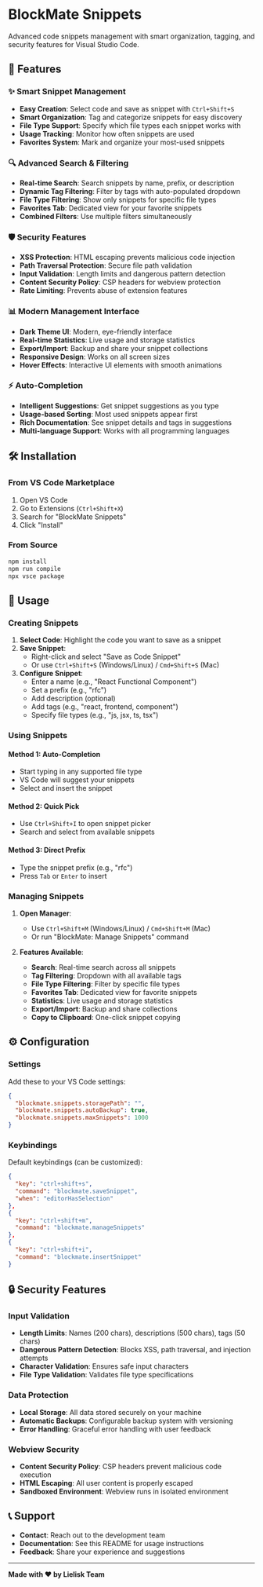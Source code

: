 # BlockMate Snippets

Advanced code snippets management with smart organization, tagging, and security features for Visual Studio Code.

## 🚀 Features

### ✨ Smart Snippet Management

- **Easy Creation**: Select code and save as snippet with `Ctrl+Shift+S`
- **Smart Organization**: Tag and categorize snippets for easy discovery
- **File Type Support**: Specify which file types each snippet works with
- **Usage Tracking**: Monitor how often snippets are used
- **Favorites System**: Mark and organize your most-used snippets

### 🔍 Advanced Search & Filtering

- **Real-time Search**: Search snippets by name, prefix, or description
- **Dynamic Tag Filtering**: Filter by tags with auto-populated dropdown
- **File Type Filtering**: Show only snippets for specific file types
- **Favorites Tab**: Dedicated view for your favorite snippets
- **Combined Filters**: Use multiple filters simultaneously

### 🛡️ Security Features

- **XSS Protection**: HTML escaping prevents malicious code injection
- **Path Traversal Protection**: Secure file path validation
- **Input Validation**: Length limits and dangerous pattern detection
- **Content Security Policy**: CSP headers for webview protection
- **Rate Limiting**: Prevents abuse of extension features

### 📊 Modern Management Interface

- **Dark Theme UI**: Modern, eye-friendly interface
- **Real-time Statistics**: Live usage and storage statistics
- **Export/Import**: Backup and share your snippet collections
- **Responsive Design**: Works on all screen sizes
- **Hover Effects**: Interactive UI elements with smooth animations

### ⚡ Auto-Completion

- **Intelligent Suggestions**: Get snippet suggestions as you type
- **Usage-based Sorting**: Most used snippets appear first
- **Rich Documentation**: See snippet details and tags in suggestions
- **Multi-language Support**: Works with all programming languages

## 🛠️ Installation

### From VS Code Marketplace

1. Open VS Code
2. Go to Extensions (`Ctrl+Shift+X`)
3. Search for "BlockMate Snippets"
4. Click "Install"

### From Source

```bash
npm install
npm run compile
npx vsce package
```

## 📖 Usage

### Creating Snippets

1. **Select Code**: Highlight the code you want to save as a snippet
2. **Save Snippet**:
   - Right-click and select "Save as Code Snippet"
   - Or use `Ctrl+Shift+S` (Windows/Linux) / `Cmd+Shift+S` (Mac)
3. **Configure Snippet**:
   - Enter a name (e.g., "React Functional Component")
   - Set a prefix (e.g., "rfc")
   - Add description (optional)
   - Add tags (e.g., "react, frontend, component")
   - Specify file types (e.g., "js, jsx, ts, tsx")

### Using Snippets

#### Method 1: Auto-Completion

- Start typing in any supported file type
- VS Code will suggest your snippets
- Select and insert the snippet

#### Method 2: Quick Pick

- Use `Ctrl+Shift+I` to open snippet picker
- Search and select from available snippets

#### Method 3: Direct Prefix

- Type the snippet prefix (e.g., "rfc")
- Press `Tab` or `Enter` to insert

### Managing Snippets

1. **Open Manager**:

   - Use `Ctrl+Shift+M` (Windows/Linux) / `Cmd+Shift+M` (Mac)
   - Or run "BlockMate: Manage Snippets" command

2. **Features Available**:
   - **Search**: Real-time search across all snippets
   - **Tag Filtering**: Dropdown with all available tags
   - **File Type Filtering**: Filter by specific file types
   - **Favorites Tab**: Dedicated view for favorite snippets
   - **Statistics**: Live usage and storage statistics
   - **Export/Import**: Backup and share collections
   - **Copy to Clipboard**: One-click snippet copying

## ⚙️ Configuration

### Settings

Add these to your VS Code settings:

```json
{
  "blockmate.snippets.storagePath": "",
  "blockmate.snippets.autoBackup": true,
  "blockmate.snippets.maxSnippets": 1000
}
```

### Keybindings

Default keybindings (can be customized):

```json
{
  "key": "ctrl+shift+s",
  "command": "blockmate.saveSnippet",
  "when": "editorHasSelection"
},
{
  "key": "ctrl+shift+m",
  "command": "blockmate.manageSnippets"
},
{
  "key": "ctrl+shift+i",
  "command": "blockmate.insertSnippet"
}
```

## 🔒 Security Features

### Input Validation

- **Length Limits**: Names (200 chars), descriptions (500 chars), tags (50 chars)
- **Dangerous Pattern Detection**: Blocks XSS, path traversal, and injection attempts
- **Character Validation**: Ensures safe input characters
- **File Type Validation**: Validates file type specifications

### Data Protection

- **Local Storage**: All data stored securely on your machine
- **Automatic Backups**: Configurable backup system with versioning
- **Error Handling**: Graceful error handling with user feedback

### Webview Security

- **Content Security Policy**: CSP headers prevent malicious code execution
- **HTML Escaping**: All user content is properly escaped
- **Sandboxed Environment**: Webview runs in isolated environment

## 📞 Support

- **Contact**: Reach out to the development team
- **Documentation**: See this README for usage instructions
- **Feedback**: Share your experience and suggestions

---

**Made with ❤️ by Lielisk Team**
